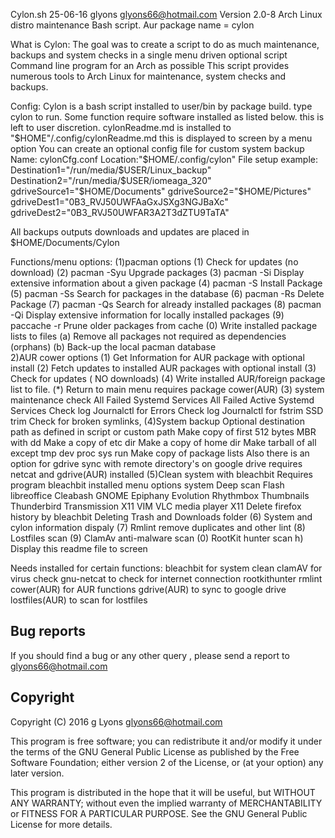 Cylon.sh  25-06-16 glyons glyons66@hotmail.com
Version 2.0-8 Arch Linux distro maintenance  Bash script. 
Aur package name = cylon

What is Cylon:
The goal was to create a script to do as much maintenance, 
backups and system checks in a single menu driven optional script 
Command line program for an Arch as possible
This script provides numerous tools 
to Arch Linux for maintenance, system checks and backups.  

Config:
Cylon is a bash script installed to user/bin by package 
build. type cylon to run. Some function require software installed 
as listed below. this is left to user discretion.
cylonReadme.md is installed to "$HOME"/.config/cylonReadme.md
this is displayed to screen by a menu option
You can create an optional config file for custom system backup
Name: cylonCfg.conf
Location:"$HOME/.config/cylon"
File setup example:
Destination1="/run/media/$USER/Linux_backup"
Destination2="/run/media/$USER/iomeaga_320"
gdriveSource1="$HOME/Documents"
gdriveSource2="$HOME/Pictures"
gdriveDest1="0B3_RVJ50UWFAaGxJSXg3NGJBaXc"
gdriveDest2="0B3_RVJ50UWFAR3A2T3dZTU9TaTA"

All backups outputs downloads and updates are placed in $HOME/Documents/Cylon

Functions/menu options:
(1)pacman options
			(1)     Check for updates (no download)
			(2)     pacman -Syu Upgrade packages
			(3)     pacman -Si Display extensive information 
			about a given package
			(4)     pacman -S Install Package
			(5)     pacman -Ss Search for packages in the database
			(6)     pacman -Rs Delete Package
			(7)     pacman -Qs Search for already installed packages
			(8)     pacman -Qi  Display extensive information for 
			locally installed packages
			(9)     paccache -r Prune older packages from cache
			(0) 	Write installed package lists to files
			(a)     Remove all packages not required as dependencies 
			(orphans)
			(b) 	Back-up the local pacman database  
2)AUR cower options 
			(1)    Get Information for AUR package with optional install
			(2)    Fetch  updates to installed AUR packages with 
			optional install
			(3)    Check for updates ( NO downloads)
			(4)    Write installed AUR/foreign package list to file.
			(*)    Return to main menu
requires package cower(AUR)
(3) system maintenance check
All Failed Systemd Services
All Failed Active Systemd Services
Check log Journalctl for Errors
Check log Journalctl for fstrim SSD trim
Check for broken symlinks, 
(4)System backup
Optional destination path as defined in script or custom path
Make copy of first 512 bytes MBR with dd
Make a copy of etc dir
Make a copy of home dir
Make tarball of all except tmp dev proc sys run
Make copy of package lists
Also there is an option 
for gdrive sync with remote directory's on google drive requires netcat 
and gdrive(AUR) installed
(5)Clean system with bleachbit
Requires program bleachbit installed menu options
system
Deep scan Flash libreoffice Cleabash GNOME Epiphany
Evolution Rhythmbox Thumbnails
Thunderbird Transmission X11 VIM VLC media player X11
Delete firefox history by bleachbit
Deleting Trash and Downloads folder
(6)     System and cylon information dispaly
(7)     Rmlint remove duplicates and other lint
(8)     Lostfiles scan
(9) 	ClamAv anti-malware scan
(0) 	RootKit hunter scan
h)     Display this readme file to screen 

Needs installed for certain functions:
bleachbit for system clean
clamAV for virus check
gnu-netcat to check for internet connection
rootkithunter
rmlint 
cower(AUR) for AUR functions
gdrive(AUR) to sync to google drive
lostfiles(AUR) to scan for lostfiles

Bug reports
-----------

If you should find a bug or any other query , 
please send a report to glyons66@hotmail.com

Copyright
---------

Copyright (C) 2016 g Lyons <glyons66@hotmail.com>

This program is free software; you can redistribute it and/or modify
it under the terms of the GNU General Public License as published by
the Free Software Foundation; either version 2 of the License, or
(at your option) any later version.

This program is distributed in the hope that it will be useful,
but WITHOUT ANY WARRANTY; without even the implied warranty of
MERCHANTABILITY or FITNESS FOR A PARTICULAR PURPOSE. See the
GNU General Public License for more details.



